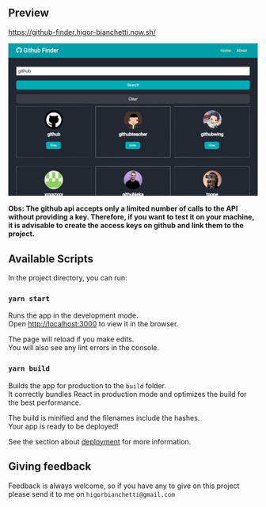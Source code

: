 ## Preview
https://github-finder.higor-bianchetti.now.sh/

![Image Preview](./preview1.png)

**Obs: The github api accepts only a limited number of calls to the API without providing a key. Therefore, if you want to test it on your machine, it is advisable to create the access keys on github and link them to the project.**

## Available Scripts

In the project directory, you can run:

### `yarn start`

Runs the app in the development mode.<br />
Open [http://localhost:3000](http://localhost:3000) to view it in the browser.

The page will reload if you make edits.<br />
You will also see any lint errors in the console.

### `yarn build`

Builds the app for production to the `build` folder.<br />
It correctly bundles React in production mode and optimizes the build for the best performance.

The build is minified and the filenames include the hashes.<br />
Your app is ready to be deployed!

See the section about [deployment](https://facebook.github.io/create-react-app/docs/deployment) for more information.

## Giving feedback

Feedback is always welcome, so if you have any to give on this project please send it to me on `higorbianchetti@gmail.com`
